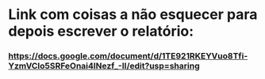 # Link com coisas a não esquecer para depois escrever o relatório:
### https://docs.google.com/document/d/1TE921RKEYVuo8Tfi-YzmVClo5SRFeOnai4lNezf_-II/edit?usp=sharing
